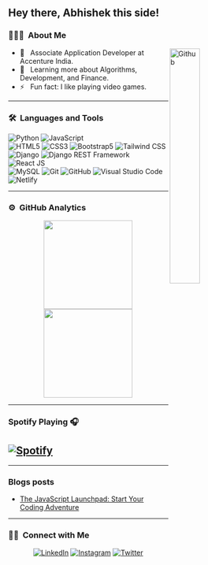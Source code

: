 ## Hey there, Abhishek this side!

### 👨🏻‍💻 &nbsp;About Me

<img width="35%" align="right" alt="Github" src="https://user-images.githubusercontent.com/48678280/88862734-4903af80-d201-11ea-968b-9c939d88a37c.gif" />

- 💼 &nbsp; Associate Application Developer at Accenture India.
- 🌱 &nbsp; Learning more about Algorithms, Development, and Finance.
- ⚡️ &nbsp; Fun fact: I like playing video games.

---

### 🛠 &nbsp;Languages and Tools

  ![Python](https://img.shields.io/badge/-Python-333333?style=flat&logo=python)
  ![JavaScript](https://img.shields.io/badge/-JavaScript-333333?style=flat&logo=javascript)  
  ![HTML5](https://img.shields.io/badge/-HTML5-333333?style=flat&logo=HTML5)
  ![CSS3](https://img.shields.io/badge/-CSS3-333333?style=flat&logo=CSS3&logoColor=1572B6)
  ![Bootstrap5](https://img.shields.io/badge/-Bootstrap-333333?style=flat&logo=bootstrap&logoColor=563D7C)
  ![Tailwind CSS](https://img.shields.io/badge/-Tailwind%20CSS-333333?style=flat&logo=tailwindcss)  
  ![Django](https://img.shields.io/badge/-Django-092E20?style=flat&logo=django)
  ![Django REST Framework](https://img.shields.io/badge/-Django%20REST%20Framework-092E20?style=flat&logo=django)
  ![React JS](https://img.shields.io/badge/-React%20JS-333333?style=flat&logo=react)  
  ![MySQL](https://img.shields.io/badge/-MySQL-333333?style=flat&logo=mysql)
  ![Git](https://img.shields.io/badge/-Git-333333?style=flat&logo=git)
  ![GitHub](https://img.shields.io/badge/-GitHub-333333?style=flat&logo=github)
  ![Visual Studio Code](https://img.shields.io/badge/-Visual%20Studio%20Code-333333?style=flat&logo=visual-studio-code&logoColor=007ACC)
  ![Netlify](https://img.shields.io/badge/-Netlify-333333?style=flat&logo=netlify&logoColor=007ACC)
  

---

### ⚙️ &nbsp;GitHub Analytics

<p align="center">
<a href="https://github.com/AbhishekSadhwani">
  <img height="180em" src="https://github-readme-stats-eight-theta.vercel.app/api?username=AbhishekSadhwani&show_icons=true&theme=buefy&include_all_commits=true&count_private=true"/>
  <img height="180em" src="https://github-readme-stats-eight-theta.vercel.app/api/top-langs/?username=AbhishekSadhwani&layout=compact&langs_count=8&theme=buefy"/>
</a>
</p>

---

### Spotify Playing 🎧
[![Spotify](https://spotify-github-profile.kittinanx.com/api/view?uid=31qrq23qfpaakar3ix3x6r4iwq3a&cover_image=true&theme=novatorem&show_offline=false&background_color=121212&interchange=false&bar_color=53b14f&bar_color_cover=false)](https://github.com/kittinan/spotify-github-profile)
---

---

### Blogs posts

<!-- BLOG-POST-LIST:START -->
- [The JavaScript Launchpad: Start Your Coding Adventure](https://abhisheksadhwani.hashnode.dev/the-javascript-launchpad-start-your-coding-adventure)

<!-- BLOG-POST-LIST:END -->

---

### 🤝🏻 &nbsp;Connect with Me 

<p align="center">
  <a href="https://www.linkedin.com/in/abhishek-sadhwani-50a497167/"><img alt="LinkedIn" src="https://img.shields.io/badge/abhishek--sadhwani-0A66C2?style=flat&logo=linkedin&logoSize=auto"></a>
  <a href="https://www.instagram.com/abhishek_sadhwani/"><img alt="Instagram" src="https://img.shields.io/badge/abhishek__sadhwani-E4405F?style=flat&logo=instagram&logoColor=white&logoSize=auto"></a>
  <a href="https://x.com/abhi_0413"><img alt="Twitter" src="https://img.shields.io/badge/abhi__0413-%235C5C5C?style=flat&logo=x&logoColor=white&logoSize=auto"></a>
</p>
